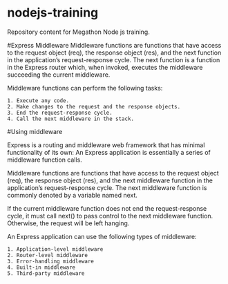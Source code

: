 # nodejs-training
Repository content for Megathon Node js training.

#Express Middleware
Middleware functions are functions that have access to the request object (req), the response object (res), and the next function in the application’s request-response cycle. The next function is a function in the Express router which, when invoked, executes the middleware succeeding the current middleware.

Middleware functions can perform the following tasks:

    1. Execute any code.
    2. Make changes to the request and the response objects.
    3. End the request-response cycle.
    4. Call the next middleware in the stack.

#Using middleware

Express is a routing and middleware web framework that has minimal functionality of its own: An Express application is essentially a series of middleware function calls.

Middleware functions are functions that have access to the request object (req), the response object (res), and the next middleware function in the application’s request-response cycle. The next middleware function is commonly denoted by a variable named next.

If the current middleware function does not end the request-response cycle, it must call next() to pass control to the next middleware function. Otherwise, the request will be left hanging.

An Express application can use the following types of middleware:

    1. Application-level middleware
    2. Router-level middleware
    3. Error-handling middleware
    4. Built-in middleware
    5. Third-party middleware

